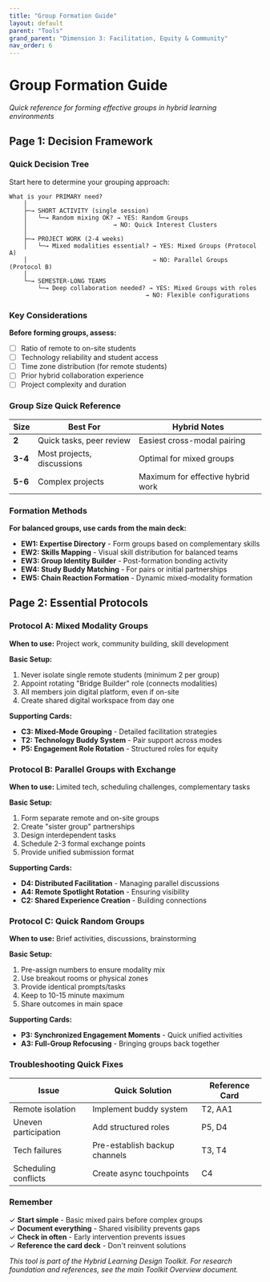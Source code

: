 ```yaml
---
title: "Group Formation Guide"
layout: default
parent: "Tools"
grand_parent: "Dimension 3: Facilitation, Equity & Community"
nav_order: 6
---
```


# Group Formation Guide
*Quick reference for forming effective groups in hybrid learning environments*

## Page 1: Decision Framework

### Quick Decision Tree

Start here to determine your grouping approach:

```
What is your PRIMARY need?
    │
    ├─→ SHORT ACTIVITY (single session)
    │   └─→ Random mixing OK? → YES: Random Groups
    │                        → NO: Quick Interest Clusters
    │
    ├─→ PROJECT WORK (2-4 weeks)
    │   └─→ Mixed modalities essential? → YES: Mixed Groups (Protocol A)
    │                                   → NO: Parallel Groups (Protocol B)
    │
    └─→ SEMESTER-LONG TEAMS
        └─→ Deep collaboration needed? → YES: Mixed Groups with roles
                                      → NO: Flexible configurations
```

### Key Considerations

**Before forming groups, assess:**
- [ ] Ratio of remote to on-site students
- [ ] Technology reliability and student access
- [ ] Time zone distribution (for remote students)
- [ ] Prior hybrid collaboration experience
- [ ] Project complexity and duration

### Group Size Quick Reference

| Size | Best For | Hybrid Notes |
|------|----------|--------------|
| **2** | Quick tasks, peer review | Easiest cross-modal pairing |
| **3-4** | Most projects, discussions | Optimal for mixed groups |
| **5-6** | Complex projects | Maximum for effective hybrid work |

### Formation Methods

**For balanced groups, use cards from the main deck:**
- **EW1: Expertise Directory** - Form groups based on complementary skills
- **EW2: Skills Mapping** - Visual skill distribution for balanced teams  
- **EW3: Group Identity Builder** - Post-formation bonding activity
- **EW4: Study Buddy Matching** - For pairs or initial partnerships
- **EW5: Chain Reaction Formation** - Dynamic mixed-modality formation

## Page 2: Essential Protocols

### Protocol A: Mixed Modality Groups

**When to use:** Project work, community building, skill development

**Basic Setup:**
1. Never isolate single remote students (minimum 2 per group)
2. Appoint rotating "Bridge Builder" role (connects modalities)
3. All members join digital platform, even if on-site
4. Create shared digital workspace from day one

**Supporting Cards:**
- **C3: Mixed-Mode Grouping** - Detailed facilitation strategies
- **T2: Technology Buddy System** - Pair support across modes
- **P5: Engagement Role Rotation** - Structured roles for equity

### Protocol B: Parallel Groups with Exchange

**When to use:** Limited tech, scheduling challenges, complementary tasks

**Basic Setup:**
1. Form separate remote and on-site groups
2. Create "sister group" partnerships
3. Design interdependent tasks
4. Schedule 2-3 formal exchange points
5. Provide unified submission format

**Supporting Cards:**
- **D4: Distributed Facilitation** - Managing parallel discussions
- **A4: Remote Spotlight Rotation** - Ensuring visibility
- **C2: Shared Experience Creation** - Building connections

### Protocol C: Quick Random Groups

**When to use:** Brief activities, discussions, brainstorming

**Basic Setup:**
1. Pre-assign numbers to ensure modality mix
2. Use breakout rooms or physical zones
3. Provide identical prompts/tasks
4. Keep to 10-15 minute maximum
5. Share outcomes in main space

**Supporting Cards:**
- **P3: Synchronized Engagement Moments** - Quick unified activities
- **A3: Full-Group Refocusing** - Bringing groups back together

### Troubleshooting Quick Fixes

| Issue | Quick Solution | Reference Card |
|-------|----------------|----------------|
| Remote isolation | Implement buddy system | T2, AA1 |
| Uneven participation | Add structured roles | P5, D4 |
| Tech failures | Pre-establish backup channels | T3, T4 |
| Scheduling conflicts | Create async touchpoints | C4 |

### Remember

✓ **Start simple** - Basic mixed pairs before complex groups  
✓ **Document everything** - Shared visibility prevents gaps  
✓ **Check in often** - Early intervention prevents issues  
✓ **Reference the card deck** - Don't reinvent solutions

*This tool is part of the Hybrid Learning Design Toolkit. For research foundation and references, see the main Toolkit Overview document.*
